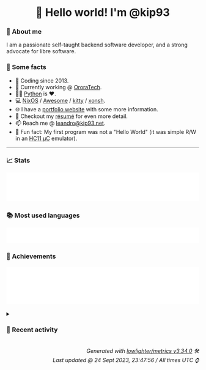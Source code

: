 <!-- README template, populated using this action:
     https://github.com/kip93/kip93/blob/main/.github/workflows/readme.yml. -->

<h1 align="center">👋 Hello world! I'm @kip93</h1> <!-- LOGIN => username -->

### 👤 About me

I am a passionate self-taught backend software developer, and a strong advocate for libre software.


### 💬 Some facts

* 📅 Coding since 2013.
* 💼 Currently working @ [OroraTech](https://ororatech.com/).
* 👨‍💻 [Python](https://github.com/search?q=user%3Akip93&l=python) is ❤️. <!-- LOGIN => username -->
* 💻 [NixOS](https://github.com/NixOS/) /
     [Awesome](https://github.com/awesomeWM/) /
     [kitty](https://github.com/kovidgoyal/kitty/) /
     [xonsh](https://github.com/xonsh/).
* 🌐 I have a [portfolio website](https://kip93.net/) with some more information.
* 📝 Checkout my [résumé](https://kip93.net/resume/) for even more detail.
* 📫 Reach me @ [leandro@kip93.net](mailto:leandro@kip93.net).
* 🎲 Fun fact: My first program was not a "Hello World" (it was simple R/W in an [HC11 µC](https://en.wikipedia.org/wiki/68HC11) emulator).


-----------------------------------------------------------------------------------------------------------------------


### 📈 Stats

![](./stats.svg)


### 📚 Most used languages <!-- by percentage, in decreasing order -->

![](./languages.svg)


### 🏅 Achievements

![](./achievements.svg)


<details> <!-- Last activity -->
<!-- Almost verbatim copy of https://github.com/lowlighter/metrics/blob/latest/source/templates/markdown/partials/activity.ejs, but restructured to be foldable. -->
<summary><h3>📰 Recent activity</h3></summary>

* ➡️ Pushed 1 commit in [kip93/nixplusplus](https://github.com/kip93/nixplusplus) on branch `main`
  * [#2008767](https://github.com/kip93/nixplusplus/commit/2008767) Show which registry entries are not flakes
  * *On 24 Sept 2023, 18:01:44*
* #️⃣ Opened [#83 Setting `name` causes release links to be broken](https://github.com/DeterminateSystems/flakehub-push/issues/83) in [DeterminateSystems/flakehub-push](https://github.com/DeterminateSystems/flakehub-push)
  * *On 24 Sept 2023, 17:22:30*
* ➡️ Pushed 3 commits in [kip93/nixplusplus](https://github.com/kip93/nixplusplus) on branch `main`
  * [#ed7709f](https://github.com/kip93/nixplusplus/commit/ed7709f) Add logo and badges to README
  * [#8259990](https://github.com/kip93/nixplusplus/commit/8259990) Purge html tags in markdown before linting
  * [#3374ee2](https://github.com/kip93/nixplusplus/commit/3374ee2) Clean output of nixpkgs-fmt hook
  * *On 24 Sept 2023, 16:58:56*
* ➡️ Pushed 4 commits in [kip93/nixplusplus](https://github.com/kip93/nixplusplus) on branch `main`
  * [#85a6b0b](https://github.com/kip93/nixplusplus/commit/85a6b0b) Update inputs
  * [#e4e3484](https://github.com/kip93/nixplusplus/commit/e4e3484) Add &#34;small&#34; logo
  * [#4d829ff](https://github.com/kip93/nixplusplus/commit/4d829ff) Remove lint script
  * [#9a4f214](https://github.com/kip93/nixplusplus/commit/9a4f214) Move format script into devenv
  * *On 24 Sept 2023, 16:17:48*
</details>


<h6 align="right"><em>
    Generated with <a href="https://github.com/lowlighter/metrics/tree/latest/">lowlighter/metrics v3.34.0</a> 🛠️<br> <!-- VERSION => MAJOR.minor.patch -->
    Last updated @ 24 Sept 2023, 23:47:56 / All times UTC ⌚ <!-- meta.generated => DD/MM/YYYY, hh:mm -->
</em></h6>

